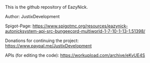 This is the github repository of EazyNick.

Author: JustixDevelopment

Spigot-Page: https://www.spigotmc.org/resources/eazynick-autonicksystem-api-src-bungeecord-multiworld-1-7-10-1-13-1.51398/

Donations for continuing the project: https://www.paypal.me/JustixDevelopment

APIs (for editing the code):
https://workupload.com/archive/eKvUE4S
